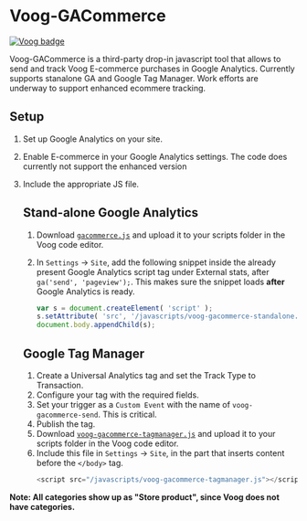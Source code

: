 # Voog-GACommerce
[![Voog badge](https://img.shields.io/badge/Voog-voog.com-blue.svg)](https://voog.com)

Voog-GACommerce is a third-party drop-in javascript tool that allows to send and track Voog E-commerce purchases in Google Analytics. Currently supports stanalone GA and Google Tag Manager. Work efforts are underway to support enhanced ecommere tracking.

## Setup

1. Set up Google Analytics on your site.
2. Enable E-commerce in your Google Analytics settings. The code does currently not support the enhanced version
3. Include the appropriate JS file.

    ## Stand-alone Google Analytics

    1. Download [`gacommerce.js`](Regular%20Ecommerce/gacommerce.js) and upload it to your scripts folder in the Voog code editor.
    2. In `Settings` -> `Site`, add the following snippet inside the already present Google Analytics script tag under External stats, after `ga('send', 'pageview');`. This makes sure the snippet loads **after** Google Analytics is ready.

        ```js
        var s = document.createElement( 'script' );
        s.setAttribute( 'src', '/javascripts/voog-gacommerce-standalone.js' );
        document.body.appendChild(s);
        ```
    ## Google Tag Manager

    1. Create a Universal Analytics tag and set the Track Type to Transaction.
    2. Configure your tag with the required fields.
    3. Set your trigger as a `Custom Event` with the name of `voog-gacommerce-send`. This is critical.
    4. Publish the tag.
    5. Download [`voog-gacommerce-tagmanager.js`](Google%20Tag%2Manager/gacommerce-tgm.js) and upload it to your scripts folder in the Voog code editor.
    6. Include this file in `Settings` -> `Site`, in the part that inserts content before the `</body>` tag.
        ```js
        <script src="/javascripts/voog-gacommerce-tagmanager.js"></script>
        ```
**Note: All categories show up as "Store product", since Voog does not have categories.**
